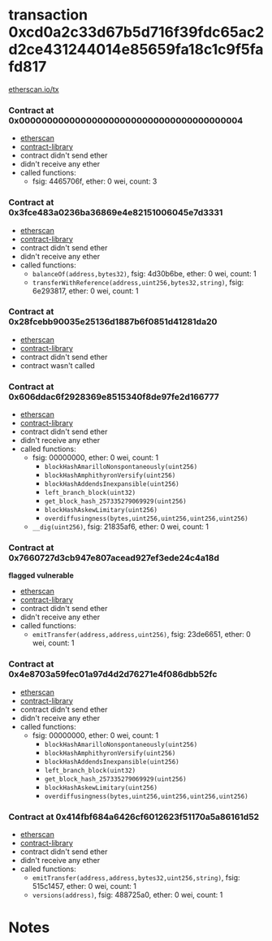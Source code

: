 # transaction 0xcd0a2c33d67b5d716f39fdc65ac2d2ce431244014e85659fa18c1c9f5fafd817

[etherscan.io/tx](https://etherscan.io/tx/0xcd0a2c33d67b5d716f39fdc65ac2d2ce431244014e85659fa18c1c9f5fafd817)


### Contract at 0x0000000000000000000000000000000000000004

* [etherscan](https://etherscan.io/address/0x0000000000000000000000000000000000000004)
* [contract-library](https://contract-library.com/contracts/Ethereum/0000000000000000000000000000000000000004)
* contract didn't send ether
* didn't receive any ether
* called functions:
    * fsig: 4465706f, ether: 0 wei, count: 3


### Contract at 0x3fce483a0236ba36869e4e82151006045e7d3331

* [etherscan](https://etherscan.io/address/0x3fce483a0236ba36869e4e82151006045e7d3331)
* [contract-library](https://contract-library.com/contracts/Ethereum/3fce483a0236ba36869e4e82151006045e7d3331)
* contract didn't send ether
* didn't receive any ether
* called functions:
    * `balanceOf(address,bytes32)`, fsig: 4d30b6be, ether: 0 wei, count: 1
    * `transferWithReference(address,uint256,bytes32,string)`, fsig: 6e293817, ether: 0 wei, count: 1


### Contract at 0x28fcebb90035e25136d1887b6f0851d41281da20

* [etherscan](https://etherscan.io/address/0x28fcebb90035e25136d1887b6f0851d41281da20)
* [contract-library](https://contract-library.com/contracts/Ethereum/28fcebb90035e25136d1887b6f0851d41281da20)
* contract didn't send ether
* contract wasn't called


### Contract at 0x606ddac6f2928369e8515340f8de97fe2d166777

* [etherscan](https://etherscan.io/address/0x606ddac6f2928369e8515340f8de97fe2d166777)
* [contract-library](https://contract-library.com/contracts/Ethereum/606ddac6f2928369e8515340f8de97fe2d166777)
* contract didn't send ether
* didn't receive any ether
* called functions:
    * fsig: 00000000, ether: 0 wei, count: 1
        * `blockHashAmarilloNonspontaneously(uint256)`
        * `blockHashAmphithyronVersify(uint256)`
        * `blockHashAddendsInexpansible(uint256)`
        * `left_branch_block(uint32)`
        * `get_block_hash_257335279069929(uint256)`
        * `blockHashAskewLimitary(uint256)`
        * `overdiffusingness(bytes,uint256,uint256,uint256,uint256)`
    * `__dig(uint256)`, fsig: 21835af6, ether: 0 wei, count: 1


### Contract at 0x7660727d3cb947e807acead927ef3ede24c4a18d

**flagged vulnerable**

* [etherscan](https://etherscan.io/address/0x7660727d3cb947e807acead927ef3ede24c4a18d)
* [contract-library](https://contract-library.com/contracts/Ethereum/7660727d3cb947e807acead927ef3ede24c4a18d)
* contract didn't send ether
* didn't receive any ether
* called functions:
    * `emitTransfer(address,address,uint256)`, fsig: 23de6651, ether: 0 wei, count: 1


### Contract at 0x4e8703a59fec01a97d4d2d76271e4f086dbb52fc

* [etherscan](https://etherscan.io/address/0x4e8703a59fec01a97d4d2d76271e4f086dbb52fc)
* [contract-library](https://contract-library.com/contracts/Ethereum/4e8703a59fec01a97d4d2d76271e4f086dbb52fc)
* contract didn't send ether
* didn't receive any ether
* called functions:
    * fsig: 00000000, ether: 0 wei, count: 1
        * `blockHashAmarilloNonspontaneously(uint256)`
        * `blockHashAmphithyronVersify(uint256)`
        * `blockHashAddendsInexpansible(uint256)`
        * `left_branch_block(uint32)`
        * `get_block_hash_257335279069929(uint256)`
        * `blockHashAskewLimitary(uint256)`
        * `overdiffusingness(bytes,uint256,uint256,uint256,uint256)`


### Contract at 0x414fbf684a6426cf6012623f51170a5a86161d52

* [etherscan](https://etherscan.io/address/0x414fbf684a6426cf6012623f51170a5a86161d52)
* [contract-library](https://contract-library.com/contracts/Ethereum/414fbf684a6426cf6012623f51170a5a86161d52)
* contract didn't send ether
* didn't receive any ether
* called functions:
    * `emitTransfer(address,address,bytes32,uint256,string)`, fsig: 515c1457, ether: 0 wei, count: 1
    * `versions(address)`, fsig: 488725a0, ether: 0 wei, count: 1

# Notes

